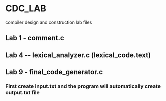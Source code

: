 # CDC_LAB
compiler design and construction lab files

## Lab 1 - comment.c
## Lab 4 -- lexical_analyzer.c (lexical_code.text)
## Lab 9 - final_code_generator.c 
### First create input.txt and the program will automatically create output.txt file

